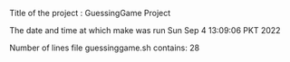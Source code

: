 Title of the project : GuessingGame Project

The date and time at which make was run
Sun Sep  4 13:09:06 PKT 2022

Number of lines file guessinggame.sh contains:
28
